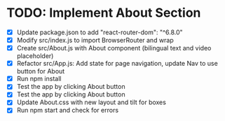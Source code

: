 # TODO: Implement About Section

- [x] Update package.json to add "react-router-dom": "^6.8.0"
- [x] Modify src/index.js to import BrowserRouter and wrap <App />
- [x] Create src/About.js with About component (bilingual text and video placeholder)
- [x] Refactor src/App.js: Add state for page navigation, update Nav to use button for About
- [x] Run npm install
- [x] Test the app by clicking About button
- [x] Test the app by clicking About button
- [x] Update About.css with new layout and tilt for boxes
- [x] Run npm start and check for errors

